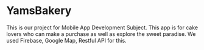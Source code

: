 # YamsBakery
This is our project for Mobile App Development Subject. This app is for cake lovers who can make a purchase as well as explore the sweet paradise. We used Firebase, Google Map, Restful API for this.
